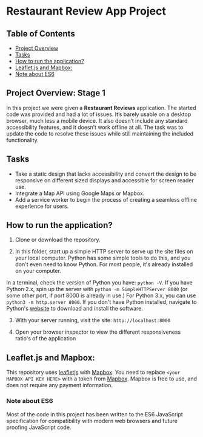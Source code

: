 # Restaurant Review App Project

## Table of Contents

* [Project Overview](#project-overview)
* [Tasks](#tasks)
* [How to run the application?](#how-to-run-the-application)
* [Leaflet.js and Mapbox:](#leaflet.js-and-Mapbox)
* [Note about ES6](#note-about-es6)


## Project Overview: Stage 1

In this project we were given a **Restaurant Reviews** application. The started code was provided and had a lot of issues. It’s barely usable on a desktop browser, much less a mobile device. It also doesn’t include any standard accessibility features, and it doesn’t work offline at all. The task was to update the code to resolve these issues while still maintaining the included functionality.

## Tasks
- Take a static design that lacks accessibility and convert the design to be responsive on different sized displays and accessible for screen reader use. 
- Integrate a Map API using Google Maps or Mapbox.
- Add a service worker to begin the process of creating a seamless offline experience for users.

## How to run the application?

1. Clone or download the repository.

2. In this folder, start up a simple HTTP server to serve up the site files on your local computer. Python has some simple tools to do this, and you don't even need to know Python. For most people, it's already installed on your computer. 

In a terminal, check the version of Python you have: `python -V`. If you have Python 2.x, spin up the server with `python -m SimpleHTTPServer 8000` (or some other port, if port 8000 is already in use.) For Python 3.x, you can use `python3 -m http.server 8000`. If you don't have Python installed, navigate to Python's [website](https://www.python.org/) to download and install the software.

3. With your server running, visit the site: `http://localhost:8000`

4. Open your browser inspector to view the different responsiveness ratio's of the application

## Leaflet.js and Mapbox:

This repository uses [leafletjs](https://leafletjs.com/) with [Mapbox](https://www.mapbox.com/). You need to replace `<your MAPBOX API KEY HERE>` with a token from [Mapbox](https://www.mapbox.com/). Mapbox is free to use, and does not require any payment information. 

### Note about ES6

Most of the code in this project has been written to the ES6 JavaScript specification for compatibility with modern web browsers and future proofing JavaScript code.
